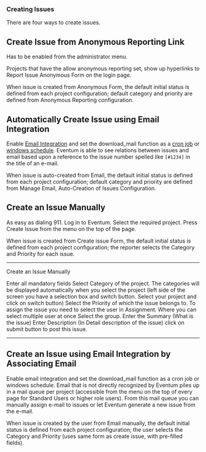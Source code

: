 ### Creating Issues

There are four ways to create issues.

## Create Issue from Anonymous Reporting Link

Has to be enabled from the administrator menu.

Projects that have the allow anonymous reporting set, show up hyperlinks to Report Issue Anonymous Form on the login page.

When issue is created from Anonymous Form, the default initial status is defined from each project configuration; default category and priority are defined from Anonymous Reporting configuration.

## Automatically Create Issue using Email Integration

Enable [Email Integration](../System-Admin/Email-integration.md) and set the download_mail function as a [cron job](../System-Admin/Adding-a-cron-entry.md) or [windows schedule](../System-Admin/Installation-notes-for-Windows.md). Eventum is able to see relations between issues and email based upon a reference to the issue number spelled like `[#1234]` in the title of an e-mail.

When issue is auto-created from Email, the default initial status is defined from each project configuration; default category and priority are defined from Manage Email, Auto-Creation of Issues Configuration.

## Create an Issue Manually

As easy as dialing 911. Log in to Eventum. Select the required project. Press Create Issue from the menu on the top of the page.

When issue is created from Create issue Form, the default initial status is defined from each project configuration; the reporter selects the Category and Priority for each issue.

---

Create an Issue Manually

Enter all mandatory fields Select Category of the project. The categories will be displayed automatically when you select the project (left side of the screen you have a selection box and switch button. Select your project and click on switch button) Select the Priority of which the issue belongs to. To assign the issue you need to select the user in Assignment. Where you can select multiple user at once Select the group. Enter the Summary (What is the issue) Enter Description (In Detail description of the issue) click on submit button to post this issue.

---

## Create an Issue using Email Integration by Associating Email

Enable email integration and set the download_mail function as a cron job or windows schedule. Email that is not directly recognized by Eventum piles up in a mail queue per project (accessible from the menu on the top of every page for Standard Users or higher role users). From this mail queue you can manually assign e-mail to issues or let Eventum generate a new issue from the e-mail.

When issue is created by the user from Email manually, the default initial status is defined from each project configuration; the user selects the Category and Priority (uses same form as create issue, with pre-filled fields).
